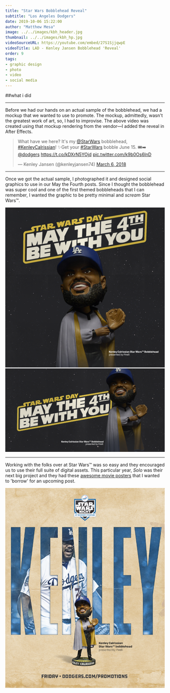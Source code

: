```yaml
---
title: "Star Wars Bobblehead Reveal"
subtitle: "Los Angeles Dodgers"
date: 2019-10-06 15:22:00
author: "Matthew Mesa"
image: ../../images/kbh_header.jpg
thumbnail: ../../images/kbh_hp.jpg
videoSourceURL: https://youtube.com/embed/27S1SjjqwpE
videoTitle: LAD - Kenley Jansen Bobblehead 'Reveal'
order: 9
tags:
- graphic design
- photo
- video
- social media
---
```


##what i did

***

Before we had our hands on an actual sample of the bobblehead, we had a mockup that we wanted to use to promote. The mockup, admittedly, wasn't the greatest work of art, so, I had to improvise. The above video was created using that mockup rendering from the vendor—I added the reveal in After Effects.

<blockquote class="twitter-tweet"><p lang="en" dir="ltr">What have we here? It&#39;s my <a href="https://twitter.com/starwars?ref_src=twsrc%5Etfw">@StarWars</a> bobblehead, <a href="https://twitter.com/hashtag/KenleyCalrissian?src=hash&amp;ref_src=twsrc%5Etfw">#KenleyCalrissian</a>! ✨Get your <a href="https://twitter.com/hashtag/StarWars?src=hash&amp;ref_src=twsrc%5Etfw">#StarWars</a> bobble June 15. 🎟➡️ <a href="https://twitter.com/Dodgers?ref_src=twsrc%5Etfw">@dodgers</a> <a href="https://t.co/kDXrN5YOjd">https://t.co/kDXrN5YOjd</a> <a href="https://t.co/k9b0Os6lnD">pic.twitter.com/k9b0Os6lnD</a></p>&mdash; Kenley Jansen (@kenleyjansen74) <a href="https://twitter.com/kenleyjansen74/status/971090736614539264?ref_src=twsrc%5Etfw">March 6, 2018</a></blockquote>

***

Once we got the actual sample, I photographed it and designed social graphics to use in our May the Fourth posts. Since I thought the bobblehead was super cool and one of the first themed bobbleheads that I can remember, I wanted the graphic to be pretty minimal and *scream* Star Wars&trade;.

![Los Angeles Dodgers May the Fourth be with You Instagram graphic](../../images/may-the-4th-be-with-you-1200x1200.png "Los Angeles Dodgers May the Fourth be with You Instagram graphic")
![Los Angeles Dodgers May the Fourth be with You Twitter/Facebook graphic](../../images/may-the-4th-be-with-you-1200x628.png "Los Angeles Dodgers May the Fourth be with You Twitter/Facebook graphic")

***

Working with the folks over at Star Wars&trade; was so easy and they encouraged us to use their full suite of digital assets. This particular year, *Solo* was their next big project and they had these [awesome movie posters](https://lumiere-a.akamaihd.net/v1/images/solo-character-poster-han_1a145be9.jpeg?region=0%2C0%2C864%2C1280) that I wanted to 'borrow' for an upcoming post.

![Los Angeles Dodgers SOLO movie poster inspiration](../../images/LAD_18-Kenley_Star_Wars_Poster_1080x1349.png "Los Angeles Dodgers SOLO movie poster inspiration")